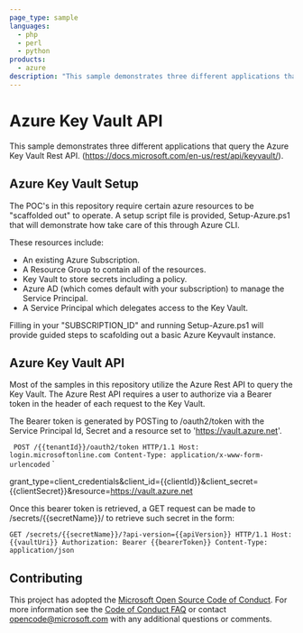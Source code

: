 ```yaml
---
page_type: sample
languages:
  - php
  - perl
  - python
products:
  - azure
description: "This sample demonstrates three different applications that query the Azure Key Vault Rest API."
---
```


# Azure Key Vault API

This sample demonstrates three different applications that query the Azure Key Vault Rest API. (https://docs.microsoft.com/en-us/rest/api/keyvault/).

## Azure Key Vault Setup

The POC's in this repository require certain azure resources to be "scaffolded out" to operate.
A setup script file is provided, Setup-Azure.ps1 that will demonstrate how take care of this through Azure CLI.

These resources include:
* An existing Azure Subscription.
* A Resource Group to contain all of the resources.
* Key Vault to store secrets including a policy.
* Azure AD (which comes default with your subscription) to manage the Service Principal.
* A Service Principal which delegates access to the Key Vault.

Filling in your "SUBSCRIPTION_ID" and running Setup-Azure.ps1 will provide guided steps to scafolding out a basic Azure Keyvault instance.

## Azure Key Vault API

Most of the samples in this repository utilize the Azure Rest API to query the Key Vault.
The Azure Rest API requires a user to authorize via a Bearer token in the header of each request to the Key Vault.

The Bearer token is generated by POSTing to /oauth2/token with the Service Principal Id, Secret and a resource set to 'https://vault.azure.net'.

`
POST /{{tenantId}}/oauth2/token HTTP/1.1
Host: login.microsoftonline.com
Content-Type: application/x-www-form-urlencoded`
`

grant_type=client_credentials&client_id={{clientId}}&client_secret={{clientSecret}}&resource=https://vault.azure.net

Once this bearer token is retrieved, a GET request can be made to /secrets/{{secretName}}/ to retrieve such secret in the form:

`
GET /secrets/{{secretName}}/?api-version={{apiVersion}} HTTP/1.1
Host: {{vaultUri}}
Authorization: Bearer {{bearerToken}}
Content-Type: application/json
`

## Contributing

This project has adopted the [Microsoft Open Source Code of Conduct](https://opensource.microsoft.com/codeofconduct/). For more information see the [Code of Conduct FAQ](https://opensource.microsoft.com/codeofconduct/faq/) or contact [opencode@microsoft.com](mailto:opencode@microsoft.com) with any additional questions or comments.
